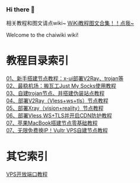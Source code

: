 ### Hi there 👋
相关教程和图文请点wiki~
[WiKi教程图文合集！！点我~](https://github.com/bigtouchai/chaiwiki/wiki)

Welcome to the chaiwiki wiki!

# 教程目录索引
[01、新手搭建节点教程：x-ui部署V2Ray、trojan等](https://github.com/xiaochaib/chaiwiki/wiki/%E6%96%B0%E6%89%8B%E6%90%AD%E5%BB%BA%E8%8A%82%E7%82%B9%E6%95%99%E7%A8%8B%EF%BC%81X-ui%E9%9D%A2%E6%9D%BF%E9%83%A8%E7%BD%B2V2Ray%E3%80%81Xray%E3%80%81Trojan%E3%80%81SS%E7%AD%89)<br />
[02、最稳机场：搬瓦工Just My Socks使用教程](https://github.com/bigtouchai/chaiwiki/wiki/%E6%9C%80%E7%A8%B3%E6%9C%BA%E5%9C%BA%EF%BC%9A%E6%90%AC%E7%93%A6%E5%B7%A5Just-My-Socks-%E6%9C%BA%E5%9C%BA%E5%A6%82%E4%BD%95%E8%B4%AD%E4%B9%B0%E4%BD%BF%E7%94%A8%E3%80%81%E5%A6%82%E4%BD%95%E9%85%8D%E7%BD%AE%E5%AE%A2%E6%88%B7%E7%AB%AF)<br />
[03、自建trojan节点、并搭建伪装站点教程](https://github.com/xiaochaib/chaiwiki/wiki/%E8%87%AA%E5%BB%BATrojan%E8%8A%82%E7%82%B9%E5%B9%B6%E6%90%AD%E5%BB%BA%E4%BC%AA%E8%A3%85%E7%BD%91%E7%AB%99%EF%BC%8C%E6%8F%90%E5%8D%87%E4%B8%8A%E7%BD%91%E8%8A%82%E7%82%B9%E5%AE%89%E5%85%A8%E6%80%A7%EF%BC%81)<br />
[04、部署V2Ray（Vless+ws+tls）节点教程](https://github.com/xiaochaib/chaiwiki/wiki/%E6%96%B0%E6%89%8B%E4%B8%80%E9%94%AE%E9%83%A8%E7%BD%B2V2Ray%E8%8A%82%E7%82%B9%E3%80%81%E4%BD%BF%E7%94%A8%E6%9C%80%E5%AE%89%E5%85%A8%E7%9A%84%E7%A7%91%E5%AD%A6%E4%B8%8A%E7%BD%91%E5%8D%8F%E8%AE%AE%EF%BC%81)<br />
[05、部署Xray（vision+reality）节点教程](https://github.com/xiaochaib/chaiwiki/wiki/%E4%B8%80%E9%94%AE%E6%90%AD%E5%BB%BAV2Ray%EF%BC%88XRay%EF%BC%89--Vision-REALITY%E5%8D%8F%E8%AE%AE%E7%A7%91%E5%AD%A6%E4%B8%8A%E7%BD%91%E8%8A%82%E7%82%B9%EF%BC%81)<br />
[06、部署Vless WS+TLS并开启CDN防护教程](https://github.com/xiaochaib/chaiwiki/wiki/%E8%87%AA%E5%BB%BAVless-WS-TLS%E8%8A%82%E7%82%B9%EF%BC%8C%E5%B9%B6%E5%BC%80%E5%90%AFCDN%E6%8F%90%E5%8D%87%E8%8A%82%E7%82%B9%E9%98%B2%E6%8A%A4%EF%BC%8C%E5%AE%8C%E6%95%B4%E6%95%99%E7%A8%8B%EF%BC%81)<br />
[07、苹果MacBook搭建节点零基础教程](https://github.com/xiaochaib/chaiwiki/wiki/%E8%8B%B9%E6%9E%9CMacBook%E8%87%AA%E5%BB%BA%E7%A7%91%E5%AD%A6%E4%B8%8A%E7%BD%91%E8%8A%82%E7%82%B9%E5%85%A8%E6%95%99%E7%A8%8B%E3%80%81%E5%AE%9E%E7%8E%B0Macbook%E3%80%81iPad%E3%80%81iPhone%E7%A7%91%E5%AD%A6%E4%B8%8A%E7%BD%91)<br />
[07、无限免费换IP！Vultr VPS自建节点教程](https://github.com/xiaochaib/chaiwiki/wiki/%E6%97%A0%E9%99%90%E5%85%8D%E8%B4%B9%E6%8D%A2IP%EF%BC%81Vultr-VPS%E6%9C%8D%E5%8A%A1%E5%99%A8%E8%87%AA%E5%BB%BA%E7%A7%91%E5%AD%A6%E4%B8%8A%E7%BD%91%E8%8A%82%E7%82%B9%E6%95%99%E7%A8%8B%EF%BC%8C%E5%AE%9E%E7%8E%B0%E5%A4%9A%E7%94%A8%E6%88%B7%E3%80%81%E5%A4%9A%E8%8A%82%E7%82%B9%E5%90%88%E7%A7%9F%E3%80%81%E8%AE%A9%E6%89%80%E6%9C%89%E8%AE%BE%E5%A4%87%E5%AE%9E%E7%8E%B0%E7%A7%91%E5%AD%A6%E4%B8%8A%E7%BD%91)<br />

# 其它索引
[VPS开放端口教程](https://github.com/xiaochaib/chaiwiki/wiki/VPS%E5%BC%80%E6%94%BE%E7%AB%AF%E5%8F%A3%E5%B8%B8%E8%A7%84%E6%96%B9%E6%B3%95%EF%BC%81)<br />





<!--
**bigtouchai/bigtouchai** is a ✨ _special_ ✨ repository because its `README.md` (this file) appears on your GitHub profile.

Here are some ideas to get you started:

- 🔭 I’m currently working on ...
- 🌱 I’m currently learning ...
- 👯 I’m looking to collaborate on ...
- 🤔 I’m looking for help with ...
- 💬 Ask me about ...
- 📫 How to reach me: ...
- 😄 Pronouns: ...
- ⚡ Fun fact: ...
-->
